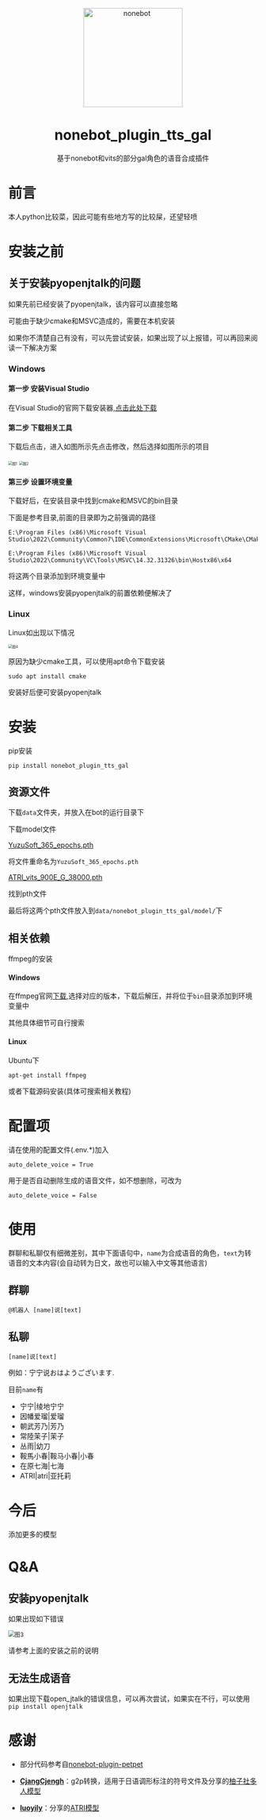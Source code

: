 
<p align="center">
  <a href="https://v2.nonebot.dev/"><img src="https://v2.nonebot.dev/logo.png" width="200" height="200" alt="nonebot"></a>
</p>

<div align="center">

# nonebot_plugin_tts_gal

基于nonebot和vits的部分gal角色的语音合成插件

</div>



# 前言

本人python比较菜，因此可能有些地方写的比较屎，还望轻喷



# 安装之前

## 关于安装pyopenjtalk的问题

如果先前已经安装了pyopenjtalk，该内容可以直接忽略

可能由于缺少cmake和MSVC造成的，需要在本机安装

如果你不清楚自己有没有，可以先尝试安装，如果出现了以上报错，可以再回来阅读一下解决方案

### Windows

#### 第一步 安装Visual Studio

在Visual Studio的官网下载安装器,[点击此处下载](https://visualstudio.microsoft.com/zh-hans/thank-you-downloading-visual-studio/?sku=Community&channel=Release&version=VS2022&source=VSLandingPage&cid=2030&passive=false)

#### 第二步 下载相关工具

下载后点击，进入如图所示先点击修改，然后选择如图所示的项目

<img src="./images/nonebot_plugin_tts_gal_1.jpg" alt="图1" style="zoom:50%;" />

<img src="./images/nonebot_plugin_tts_gal_2.jpg" alt="图2" style="zoom:50%;" />

#### 第三步 设置环境变量

下载好后，在安装目录中找到cmake和MSVC的bin目录

下面是参考目录,前面的目录即为之前强调的路径

```
E:\Program Files (x86)\Microsoft Visual Studio\2022\Community\Common7\IDE\CommonExtensions\Microsoft\CMake\CMake\bin

E:\Program Files (x86)\Microsoft Visual Studio\2022\Community\VC\Tools\MSVC\14.32.31326\bin\Hostx86\x64

```

将这两个目录添加到环境变量中

这样，windows安装pyopenjtalk的前置依赖便解决了

### Linux

Linux如出现以下情况

<img src="./images/nonebot_plugin_tts_gal_4.jpg" alt="图4" style="zoom:50%;" />

原因为缺少cmake工具，可以使用apt命令下载安装

```
sudo apt install cmake
```

安装好后便可安装pyopenjtalk

# 安装

pip安装

```
pip install nonebot_plugin_tts_gal
```



## 资源文件

下载`data`文件夹，并放入在bot的运行目录下

下载model文件

[YuzuSoft_365_epochs.pth](https://sjtueducn-my.sharepoint.com/:u:/g/personal/cjang_cjengh_sjtu_edu_cn/EXTQrTj-UJpItH3BmgIUvhgBNZk88P1tT_7GPNr4yegNyw?e=5mcwgl)

将文件重命名为`YuzuSoft_365_epochs.pth`

[ATRI_vits_900E_G_38000.pth](https://pan.baidu.com/s/1_vhOx50OE5R4bE02ZMe9GA?pwd=9jo4)

找到pth文件


最后将这两个pth文件放入到`data/nonebot_plugin_tts_gal/model/`下

## 相关依赖

ffmpeg的安装

#### Windows

在ffmpeg官网[下载](https://github.com/BtbN/FFmpeg-Builds/releases),选择对应的版本，下载后解压，并将位于`bin`目录添加到环境变量中

其他具体细节可自行搜索

#### Linux

Ubuntu下

```
apt-get install ffmpeg
```

或者下载源码安装(具体可搜索相关教程)

# 配置项

请在使用的配置文件(.env.*)加入

```
auto_delete_voice = True
```

用于是否自动删除生成的语音文件，如不想删除，可改为

```
auto_delete_voice = False
```



# 使用

群聊和私聊仅有细微差别，其中下面语句中，`name`为合成语音的角色，`text`为转语音的文本内容(会自动转为日文，故也可以输入中文等其他语言)

## 群聊

`@机器人 [name]说[text]`

## 私聊

`[name]说[text]`

例如：宁宁说おはようございます.

目前`name`有

- 宁宁|绫地宁宁
- 因幡爱瑠|爱瑠
- 朝武芳乃|芳乃
- 常陸茉子|茉子
- 丛雨|幼刀
- 鞍馬小春|鞍马小春|小春
- 在原七海|七海
- ATRI|atri|亚托莉



# 今后

添加更多的模型



# Q&A

## 安装pyopenjtalk

如果出现如下错误

<img src="./images/nonebot_plugin_tts_gal_3.jpg" alt="图3" style="zoom:80%;" />

请参考上面的安装之前的说明

## 无法生成语音

如果出现下载open_jtalk的错误信息，可以再次尝试，如果实在不行，可以使用`pip install openjtalk`

# 感谢

+ 部分代码参考自[nonebot-plugin-petpet](https://github.com/noneplugin/nonebot-plugin-petpet)

+ **[CjangCjengh](https://github.com/CjangCjengh/)**：g2p转换，适用于日语调形标注的符号文件及分享的[柚子社多人模型](https://github.com/CjangCjengh/TTSModels)
+ **[luoyily](https://github.com/luoyily)**：分享的[ATRI模型](https://pan.baidu.com/s/1_vhOx50OE5R4bE02ZMe9GA?pwd=9jo4)
